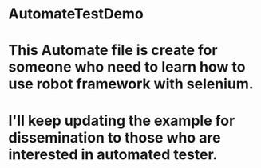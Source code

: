# AutomateTestDemo
#  This Automate file is create for someone who need to learn how to use robot framework with selenium.
#  I'll keep updating the example for dissemination to those who are interested in automated tester.
